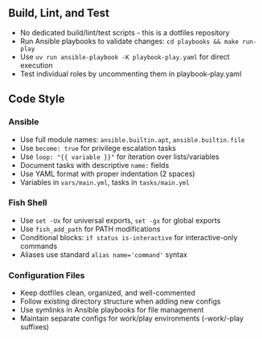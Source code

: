 ## Build, Lint, and Test

- No dedicated build/lint/test scripts - this is a dotfiles repository
- Run Ansible playbooks to validate changes: `cd playbooks && make run-play`
- Use `uv run ansible-playbook -K playbook-play.yaml` for direct execution
- Test individual roles by uncommenting them in playbook-play.yaml

## Code Style

### Ansible
- Use full module names: `ansible.builtin.apt`, `ansible.builtin.file`
- Use `become: true` for privilege escalation tasks
- Use `loop: "{{ variable }}"` for iteration over lists/variables
- Document tasks with descriptive `name:` fields
- Use YAML format with proper indentation (2 spaces)
- Variables in `vars/main.yml`, tasks in `tasks/main.yml`

### Fish Shell
- Use `set -Ux` for universal exports, `set -gx` for global exports
- Use `fish_add_path` for PATH modifications
- Conditional blocks: `if status is-interactive` for interactive-only commands
- Aliases use standard `alias name='command'` syntax

### Configuration Files
- Keep dotfiles clean, organized, and well-commented
- Follow existing directory structure when adding new configs
- Use symlinks in Ansible playbooks for file management
- Maintain separate configs for work/play environments (-work/-play suffixes)
